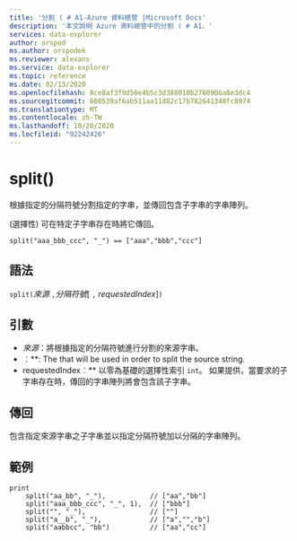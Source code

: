 ```yaml
---
title: '分割 ( # A1-Azure 資料總管 |Microsoft Docs'
description: '本文說明 Azure 資料總管中的分割 ( # A1。'
services: data-explorer
author: orspod
ms.author: orspodek
ms.reviewer: alexans
ms.service: data-explorer
ms.topic: reference
ms.date: 02/13/2020
ms.openlocfilehash: 8ce8af3f9d56e4b5c3d388010b2760906a8e3dc4
ms.sourcegitcommit: 608539af6ab511aa11d82c17b782641340fc8974
ms.translationtype: MT
ms.contentlocale: zh-TW
ms.lasthandoff: 10/20/2020
ms.locfileid: "92242426"
---
```

# <a name="split"></a>split()

根據指定的分隔符號分割指定的字串，並傳回包含子字串的字串陣列。

(選擇性) 可在特定子字串存在時將它傳回。

```kusto
split("aaa_bbb_ccc", "_") == ["aaa","bbb","ccc"]
```

## <a name="syntax"></a>語法

`split(`*來源* `,`*分隔符號*[ `,` *requestedIndex*]`)`

## <a name="arguments"></a>引數

* *來源*：將根據指定的分隔符號進行分割的來源字串。
* ︰**: The  that will be used in order to split the source string.
* requestedIndex︰** 以零為基礎的選擇性索引 `int`。 如果提供，當要求的子字串存在時，傳回的字串陣列將會包含該子字串。 

## <a name="returns"></a>傳回

包含指定來源字串之子字串並以指定分隔符號加以分隔的字串陣列。

## <a name="examples"></a>範例

```kusto
print
    split("aa_bb", "_"),           // ["aa","bb"]
    split("aaa_bbb_ccc", "_", 1),  // ["bbb"]
    split("", "_"),                // [""]
    split("a__b", "_"),            // ["a","","b"]
    split("aabbcc", "bb")          // ["aa","cc"]
```
